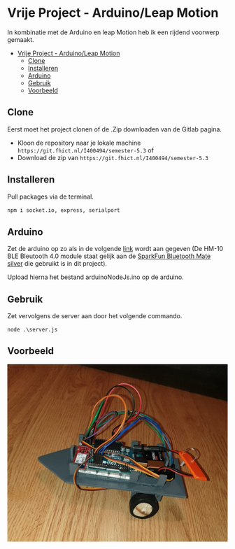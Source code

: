 # Vrije Project - Arduino/Leap Motion

In kombinatie met de Arduino en leap Motion heb ik een rijdend voorwerp gemaakt.

- [Vrije Project - Arduino/Leap Motion](#vrije-project---arduinoleap-motion)
  - [Clone](#clone)
  - [Installeren](#installeren)
  - [Arduino](#arduino)
  - [Gebruik](#gebruik)
  - [Voorbeeld](#voorbeeld)

## Clone

Eerst moet het project clonen of de .Zip downloaden van de Gitlab pagina.

- Kloon de repository naar je lokale machine `https://git.fhict.nl/I400494/semester-5.3`
  of
- Download de zip van `https://git.fhict.nl/I400494/semester-5.3`

## Installeren

Pull packages via de terminal.

```bash
npm i socket.io, express, serialport
```

## Arduino

Zet de arduino op zo als in de volgende [link](https://www.circuito.io/app?components=10190,10190,10218,11021,395589) wordt aan gegeven (De HM-10 BLE Bleutooth 4.0 module staat gelijk aan de [SparkFun Bluetooth Mate silver](https://www.sparkfun.com/products/12576) die gebruikt is in dit project).

Upload hierna het bestand arduinoNodeJs.ino op de arduino.

## Gebruik

Zet vervolgens de server aan door het volgende commando.

```
node .\server.js
```

## Voorbeeld 

![Example](LeapMotion/img/example.jpeg)